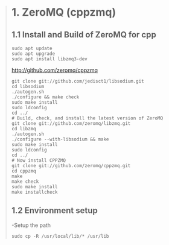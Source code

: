 ># 1. ZeroMQ (cppzmq)
>## 1.1 Install and Build of ZeroMQ for cpp
>~~~
>sudo apt update
>sudo apt upgrade
>sudo apt install libzmq3-dev
>~~~
>http://github.com/zeromq/cppzmq
>~~~
>git clone git://github.com/jedisct1/libsodium.git
>cd libsodium
>./autogen.sh 
>./configure && make check 
>sudo make install 
>sudo ldconfig
>cd ../
># Build, check, and install the latest version of ZeroMQ
>git clone git://github.com/zeromq/libzmq.git
>cd libzmq
>./autogen.sh 
>./configure --with-libsodium && make
>sudo make install
>sudo ldconfig
>cd ../
># Now install CPPZMQ
>git clone git://github.com/zeromq/cppzmq.git
>cd cppzmq
>make
>make check
>sudo make install
>make installcheck
>~~~
>## 1.2 Environment setup
>-Setup the path
>~~~
>sudo cp -R /usr/local/lib/* /usr/lib
>~~~
